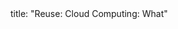 <frontmatter>
title: "Reuse: Cloud Computing: What"
</frontmatter>

<include src="navbar.md" boilerplate />

<include src="unit-inPage-asFlat.md" boilerplate />
